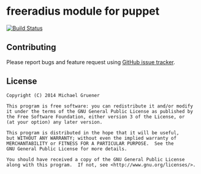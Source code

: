 # freeradius module for puppet

[![Build Status](https://travis-ci.org/mgruener/puppet-freeradius.png?branch=master)](https://travis-ci.org/mgruener/puppet-freeradius)

## Contributing

Please report bugs and feature request using [GitHub issue
tracker](https://github.com/mgruener/puppet-freeradius/issues).

## License

    Copyright (C) 2014 Michael Gruener

    This program is free software: you can redistribute it and/or modify
    it under the terms of the GNU General Public License as published by
    the Free Software Foundation, either version 3 of the License, or
    (at your option) any later version.

    This program is distributed in the hope that it will be useful,
    but WITHOUT ANY WARRANTY; without even the implied warranty of
    MERCHANTABILITY or FITNESS FOR A PARTICULAR PURPOSE.  See the
    GNU General Public License for more details.

    You should have received a copy of the GNU General Public License
    along with this program.  If not, see <http://www.gnu.org/licenses/>.
